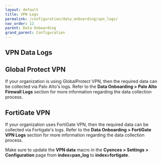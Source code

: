 ```yaml
---
layout: default
title: VPN Logs
permalink: /configuration/data_onboarding/vpn_logs/
nav_order: 12
parent: Data Onboarding
grand_parent: Configuration
---
```



## **VPN Data Logs**

## Global Protect VPN 
If your organization is using GlobalProtect VPN, then the required data can be collected via Palo Alto's logs. Refer to the **Data Onboarding > Palo Alto Firewall Logs** section for more information regarding the data collection process. 

## FortiGate VPN 
If your organization uses FortiGate VPN, then the required data can be collected via Fortigate's logs. Refer to the **Data Onboarding > FortiGate VPN Logs** section for more information regarding the data collection process. 

Make sure to update the **VPN data** macro in the **Cyences > Settings > Configuration** page from **index=pan_log** to **index=fortigate**.
